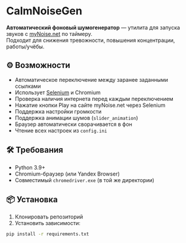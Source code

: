 # CalmNoiseGen

**Автоматический фоновый шумогенератор** — утилита для запуска звуков с [myNoise.net](https://mynoise.net) по таймеру.  
Подходит для снижения тревожности, повышения концентрации, работы/учёбы.

## ⚙️ Возможности

- Автоматическое переключение между заранее заданными ссылками
- Использует [Selenium](https://www.selenium.dev/) и Chromium
- Проверка наличия интернета перед каждым переключением
- Нажатие кнопки Play на сайте myNoise.net через Selenium
- Поддержка настройки громкости
- Поддержка анимации шумов (`slider_animation`)
- Браузер автоматически сворачивается в фон
- Чтение всех настроек из `config.ini`

## 🛠 Требования

- Python 3.9+
- Chromium-браузер (или Yandex Browser)
- Совместимый `chromedriver.exe` (в той же директории)

## 📦 Установка

1. Клонировать репозиторий
2. Установить зависимости:

```bash
pip install -r requirements.txt
